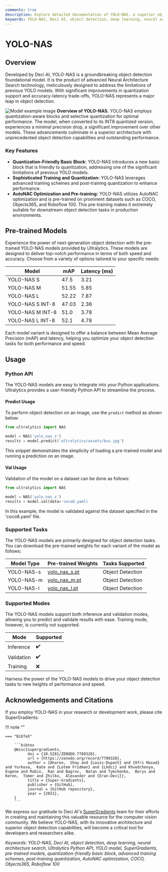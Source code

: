 ```yaml
---
comments: true
description: Explore detailed documentation of YOLO-NAS, a superior object detection model. Learn about its features, pre-trained models, usage with Ultralytics Python API, and more.
keywords: YOLO-NAS, Deci AI, object detection, deep learning, neural architecture search, Ultralytics Python API, YOLO model, pre-trained models, quantization, optimization, COCO, Objects365, Roboflow 100
---
```


# YOLO-NAS

## Overview

Developed by Deci AI, YOLO-NAS is a groundbreaking object detection foundational model. It is the product of advanced Neural Architecture Search technology, meticulously designed to address the limitations of previous YOLO models. With significant improvements in quantization support and accuracy-latency trade-offs, YOLO-NAS represents a major leap in object detection.

![Model example image](https://learnopencv.com/wp-content/uploads/2023/05/yolo-nas_COCO_map_metrics.png)
**Overview of YOLO-NAS.** YOLO-NAS employs quantization-aware blocks and selective quantization for optimal performance. The model, when converted to its INT8 quantized version, experiences a minimal precision drop, a significant improvement over other models. These advancements culminate in a superior architecture with unprecedented object detection capabilities and outstanding performance.

### Key Features

- **Quantization-Friendly Basic Block:** YOLO-NAS introduces a new basic block that is friendly to quantization, addressing one of the significant limitations of previous YOLO models.
- **Sophisticated Training and Quantization:** YOLO-NAS leverages advanced training schemes and post-training quantization to enhance performance.
- **AutoNAC Optimization and Pre-training:** YOLO-NAS utilizes AutoNAC optimization and is pre-trained on prominent datasets such as COCO, Objects365, and Roboflow 100. This pre-training makes it extremely suitable for downstream object detection tasks in production environments.

## Pre-trained Models

Experience the power of next-generation object detection with the pre-trained YOLO-NAS models provided by Ultralytics. These models are designed to deliver top-notch performance in terms of both speed and accuracy. Choose from a variety of options tailored to your specific needs:

| Model            | mAP   | Latency (ms) |
|------------------|-------|--------------|
| YOLO-NAS S       | 47.5  | 3.21         |
| YOLO-NAS M       | 51.55 | 5.85         |
| YOLO-NAS L       | 52.22 | 7.87         |
| YOLO-NAS S INT-8 | 47.03 | 2.36         |
| YOLO-NAS M INT-8 | 51.0  | 3.78         |
| YOLO-NAS L INT-8 | 52.1  | 4.78         |

Each model variant is designed to offer a balance between Mean Average Precision (mAP) and latency, helping you optimize your object detection tasks for both performance and speed.

## Usage

### Python API

The YOLO-NAS models are easy to integrate into your Python applications. Ultralytics provides a user-friendly Python API to streamline the process.

#### Predict Usage

To perform object detection on an image, use the `predict` method as shown below:

```python
from ultralytics import NAS

model = NAS('yolo_nas_s')
results = model.predict('ultralytics/assets/bus.jpg')
```

This snippet demonstrates the simplicity of loading a pre-trained model and running a prediction on an image.

#### Val Usage

Validation of the model on a dataset can be done as follows:

```python
from ultralytics import NAS

model = NAS('yolo_nas_s')
results = model.val(data='coco8.yaml)
```

In this example, the model is validated against the dataset specified in the 'coco8.yaml' file.

### Supported Tasks

The YOLO-NAS models are primarily designed for object detection tasks. You can download the pre-trained weights for each variant of the model as follows:

| Model Type | Pre-trained Weights                                                                           | Tasks Supported  |
|------------|-----------------------------------------------------------------------------------------------|------------------|
| YOLO-NAS-s | [yolo_nas_s.pt](https://github.com/ultralytics/assets/releases/download/v0.0.0/yolo_nas_s.pt) | Object Detection |
| YOLO-NAS-m | [yolo_nas_m.pt](https://github.com/ultralytics/assets/releases/download/v0.0.0/yolo_nas_m.pt) | Object Detection |
| YOLO-NAS-l | [yolo_nas_l.pt](https://github.com/ultralytics/assets/releases/download/v0.0.0/yolo_nas_l.pt) | Object Detection |

### Supported Modes

The YOLO-NAS models support both inference and validation modes, allowing you to predict and validate results with ease. Training mode, however, is currently not supported.

| Mode       | Supported          |
|------------|--------------------|
| Inference  | :heavy_check_mark: |
| Validation | :heavy_check_mark: |
| Training   | :x:                |

Harness the power of the YOLO-NAS models to drive your object detection tasks to new heights of performance and speed.

## Acknowledgements and Citations

If you employ YOLO-NAS in your research or development work, please cite SuperGradients:

!!! note ""

    === "BibTeX"

        ```bibtex
        @misc{supergradients,
              doi = {10.5281/ZENODO.7789328},
              url = {https://zenodo.org/record/7789328},
              author = {Aharon,  Shay and {Louis-Dupont} and {Ofri Masad} and Yurkova,  Kate and {Lotem Fridman} and {Lkdci} and Khvedchenya,  Eugene and Rubin,  Ran and Bagrov,  Natan and Tymchenko,  Borys and Keren,  Tomer and Zhilko,  Alexander and {Eran-Deci}},
              title = {Super-Gradients},
              publisher = {GitHub},
              journal = {GitHub repository},
              year = {2021},
        }
        ```

We express our gratitude to Deci AI's [SuperGradients](https://github.com/Deci-AI/super-gradients/) team for their efforts in creating and maintaining this valuable resource for the computer vision community. We believe YOLO-NAS, with its innovative architecture and superior object detection capabilities, will become a critical tool for developers and researchers alike.

*Keywords: YOLO-NAS, Deci AI, object detection, deep learning, neural architecture search, Ultralytics Python API, YOLO model, SuperGradients, pre-trained models, quantization-friendly basic block, advanced training schemes, post-training quantization, AutoNAC optimization, COCO, Objects365, Roboflow 100*
